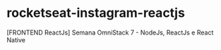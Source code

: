 # rocketseat-instagram-reactjs
[FRONTEND ReactJs] Semana OmniStack 7 - NodeJs, ReactJs e React Native
